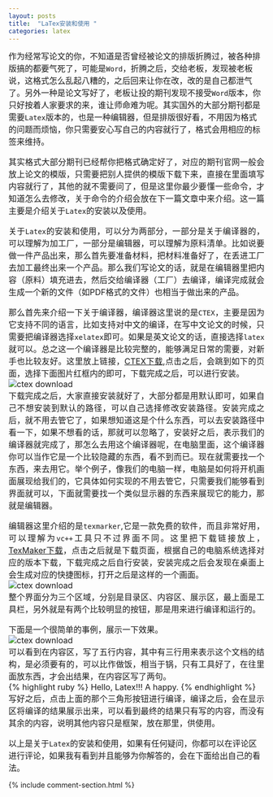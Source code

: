 ```yaml
---
layout: posts
title:  "LaTex安装和使用 "
categories: latex
---
```

<font size="3.5px" style="text-align:justify;text-justify:inter-ideograph;">作为经常写论文的你，不知道是否曾经被论文的排版折腾过，被各种排版搞的都要气死了，可能是`Word`，折腾之后，交给老板，发现被老板说，这格式怎么乱起八糟的，之后回来让你在改，改的是自己都泄气了。另外一种是论文写好了，老板让投的期刊发现不接受`Word`版本，你只好按着人家要求的来，谁让师命难为呢。其实国外的大部分期刊都是需要`Latex`版本的，也是一种编辑器，但是排版很好看，不用因为格式的问题而烦恼，你只需要安心写自己的内容就行了，格式会用相应的标签来维持。

其实格式大部分期刊已经帮你把格式确定好了，对应的期刊官网一般会放上论文的模版，只需要把别人提供的模版下载下来，直接在里面填写内容就行了，其他的就不需要问了，但是这里你最少要懂一些命令，才知道怎么去修改，关于命令的介绍会放在下一篇文章中来介绍。这一篇主要是介绍关于`Latex`的安装以及使用。

关于`Latex`的安装和使用，可以分为两部分，一部分是关于编译器的，可以理解为加工厂，一部分是编辑器，可以理解为原料清单。比如说要做一件产品出来，那么首先要准备材料，把材料准备好了，在丢进工厂去加工最终出来一个产品。那么我们写论文的话，就是在编辑器里把内容（原料）填充进去，然后交给编译器（工厂）去编译，编译完成就会生成一个新的文件（如PDF格式的文件）也相当于做出来的产品。  

那么首先来介绍一下关于编译器，编译器这里说的是`CTEX`，主要是因为它支持不同的语言，比如支持对中文的编译，在写中文论文的时候，只需要把编译器选择`xelatex`即可。如果是英文论文的话，直接选择`latex`就可以。总之这一个编译器是比较完整的，能够满足日常的需要，对新手也比较友好。这里放上链接，[CTEX下载][ctex download],点击之后，会跳到如下的页面，选择下面图片红框内的即可，下载完成之后，可以进行安装。  
<img src="{{ '/assets/images/latex/ctex.jpg' }}" alt="ctex download"/>   
下载完成之后，大家直接安装就好了，大部分都是用默认即可，如果自己不想安装到默认的路径，可以自己选择修改安装路径。安装完成之后，就不用去管它了，如果想知道这是个什么东西，可以去安装路径中看一下，如果不想看的话，那就可以忽略了，安装好之后，表示我们的编译器就完成了，那怎么去用这个编译器呢，在电脑里面，这个编译器你可以当作它是一个比较隐藏的东西，看不到而已。现在就需要找一个东西，来去用它。举个例子，像我们的电脑一样，电脑是如何将开机画面展现给我们的，它具体如何实现的不用去管它，只需要我们能够看到界面就可以，下面就需要找一个类似显示器的东西来展现它的能力，那就是编辑器。

编辑器这里介绍的是`texmarker`,它是一款免费的软件，而且非常好用，可以理解为`vc++`工具只不过界面不同。这里把下载链接放上，[TexMaker下载][texmaker]，点击之后就是下载页面，根据自己的电脑系统选择对应的版本下载，下载完成之后自行安装，安装完成之后会发现在桌面上会生成对应的快捷图标，打开之后是这样的一个画面。  
<img src="{{ '/assets/images/latex/texmaker.jpg' }}" alt="ctex download"/>    
整个界面分为三个区域，分别是目录区、内容区、展示区，最上面是工具栏，另外就是有两个比较明显的按钮，那是用来进行编译和运行的。  

下面是一个很简单的事例，展示一下效果。  
<img src="{{ '/assets/images/latex/demo.jpg' }}" alt="ctex download"/>    
可以看到在内容区，写了五行内容，其中有三行用来表示这个文档的结构，是必须要有的，可以比作做饭，相当于锅，只有工具好了，在往里面放东西，才会出结果，在内容区写了两句。  
{% highlight ruby %}
Hello, Latex!!!
A happy. 
{% endhighlight %}  
写好之后，点击上面的那个三角形按钮进行编译，编译之后，会在显示区将编译的结果展示出来，可以看到最终的结果只有写的内容，而没有其余的内容，说明其他内容只是框架，放在那里，供使用。  

以上是关于`Latex`的安装和使用，如果有任何疑问，你都可以在评论区进行评论，如果我有看到并且能够为你解答的，会在下面给出自己的看法。</font>

{% include comment-section.html %}



[ctex download]: [https://mirrors.tuna.tsinghua.edu.cn/ctex/legacy/2.9/]
[texmaker]:[http://www.xm1math.net/texmaker/download.html]